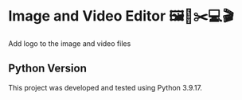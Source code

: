 # Image and Video Editor 🖼️🎥✂️💻🎬

Add logo to the image and video files

## Python Version

This project was developed and tested using Python 3.9.17.